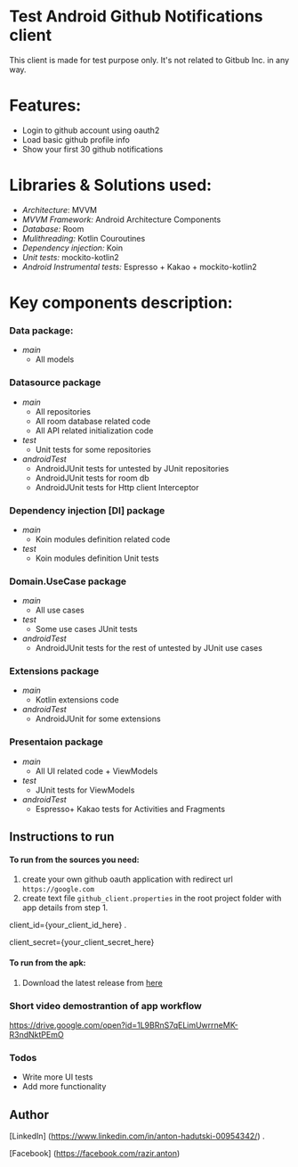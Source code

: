 # Test Android Github Notifications client

This client is made for test purpose only. It's not related to Gitbub Inc. in any way. 
# Features:
  - Login to github account using oauth2 
  - Load basic github profile info
  - Show your first 30 github notifications

# Libraries & Solutions used:
  - *Architecture*: MVVM
  - *MVVM Framework:* Android Architecture Components
  - *Database:* Room
  - *Mulithreading:* Kotlin Couroutines
  - *Dependency injection:* Koin
  - *Unit tests:* mockito-kotlin2 
  - *Android Instrumental tests:* Espresso + Kakao + mockito-kotlin2
  
# Key components description: 

### Data package:
- *main* 
  * All models
### Datasource package
 - *main* 
   * All repositories 
   * All room database related code
   * All API related initialization code
 - *test* 
   * Unit tests for some repositories
 - *androidTest* 
   * AndroidJUnit tests for untested by JUnit repositories 
   * AndroidJUnit tests for room db
   * AndroidJUnit tests for Http client Interceptor
### Dependency injection [DI] package
- *main* 
   * Koin modules definition related code
- *test* 
  * Koin modules definition Unit tests
### Domain.UseCase package
- *main*
  * All use cases 
- *test*
  * Some use cases JUnit tests
- *androidTest*
  * AndroidJUnit tests for the rest of untested by JUnit use cases
### Extensions package
- *main*
  * Kotlin extensions code
- *androidTest*
  * AndroidJUnit for some extensions
### Presentaion package
- *main*
  * All UI related code + ViewModels
- *test*
  * JUnit tests for ViewModels
- *androidTest*
  * Espresso+ Kakao tests for Activities and Fragments

## Instructions to run

#### To run from the sources you need: 
1) create your own github oauth application with redirect url ```https://google.com```
2) create text file ```github_client.properties``` in the root project folder with app details from step 1.  

client_id={your_client_id_here} . 

client_secret={your_client_secret_here}


#### To run from the apk: 
 1) Download the latest release from [here](https://github.com/razir/GithubTestClient/releases/tag/1.0) 
 
 
### Short video demostrantion of app workflow
   https://drive.google.com/open?id=1L9BRnS7qELimUwrrneMK-R3ndNktPEmO
### Todos
 - Write more UI tests
 - Add more functionality
 
## Author
 [LinkedIn] (https://www.linkedin.com/in/anton-hadutski-00954342/) . 
 
 [Facebook] (https://facebook.com/razir.anton) 
